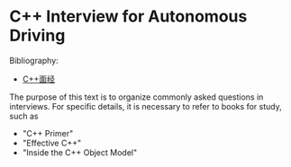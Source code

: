 # C++ Interview for Autonomous Driving

Bibliography: 
- [C++面经](https://zhuanlan.zhihu.com/p/675399586)

The purpose of this text is to organize commonly asked questions in interviews. For specific details, it is necessary to refer to books for study, such as 
- "C++ Primer"
- "Effective C++"
- "Inside the C++ Object Model"

  

